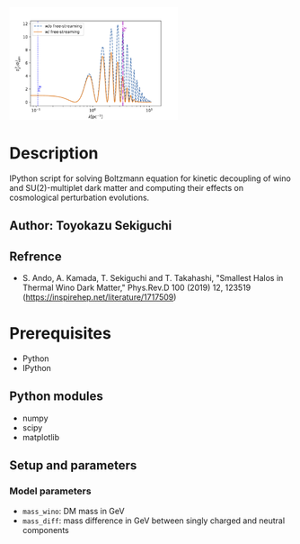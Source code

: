 <img src="https://raw.githubusercontent.com/toyokazu-sekiguchi/EWDM/5d6fa3aaec1973735abb0bb22f7b2fca0433ecd6/Pkratio.png" width="300" height="200">

# Description
IPython script for solving Boltzmann equation for kinetic decoupling of wino and SU(2)-multiplet dark matter and computing their effects on cosmological perturbation evolutions.

## Author: Toyokazu Sekiguchi


## Refrence
- S. Ando, A. Kamada, T. Sekiguchi and T. Takahashi, "Smallest Halos in Thermal Wino Dark Matter," Phys.Rev.D 100 (2019) 12, 123519 (https://inspirehep.net/literature/1717509)

# Prerequisites 
* Python
* IPython

## Python modules
* numpy 
* scipy 
* matplotlib

## Setup and parameters

### Model parameters
- `mass_wino`: DM mass in GeV
- `mass_diff`: mass difference in GeV between singly charged and neutral components




